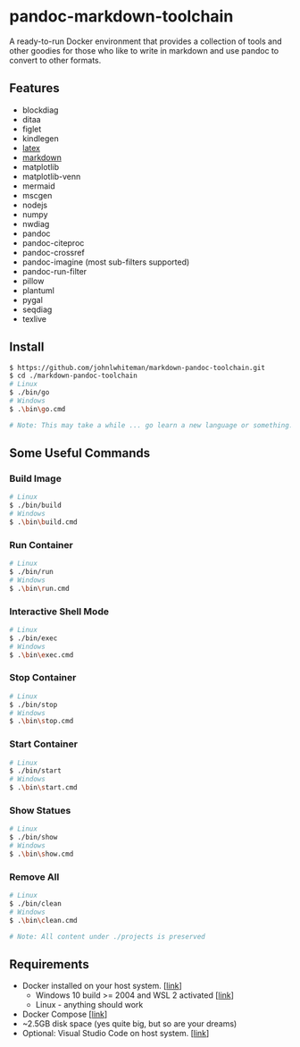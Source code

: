 # pandoc-markdown-toolchain

A ready-to-run Docker environment that provides a collection of tools and other goodies for those who like to write in markdown and use pandoc to convert to other formats.

## Features

* blockdiag
* ditaa
* figlet
* kindlegen
* [latex](./projects/fakebook/chapters/latex.md)
* [markdown](./projects/fakebook/chapters/markdown.md)
* matplotlib
* matplotlib-venn
* mermaid
* mscgen
* nodejs
* numpy
* nwdiag
* pandoc
* pandoc-citeproc
* pandoc-crossref
* pandoc-imagine (most sub-filters supported)
* pandoc-run-filter
* pillow
* plantuml
* pygal
* seqdiag
* texlive

## Install

```bash
$ https://github.com/johnlwhiteman/markdown-pandoc-toolchain.git
$ cd ./markdown-pandoc-toolchain
# Linux
$ ./bin/go
# Windows
$ .\bin\go.cmd

# Note: This may take a while ... go learn a new language or something.
```

## Some Useful Commands

### Build Image
```bash
# Linux
$ ./bin/build
# Windows
$ .\bin\build.cmd
```

### Run Container
```bash
# Linux
$ ./bin/run
# Windows
$ .\bin\run.cmd
```

### Interactive Shell Mode
```bash
# Linux
$ ./bin/exec
# Windows
$ .\bin\exec.cmd
```

### Stop Container
```bash
# Linux
$ ./bin/stop
# Windows
$ .\bin\stop.cmd
```

### Start Container
```bash
# Linux
$ ./bin/start
# Windows
$ .\bin\start.cmd
```

### Show Statues
```bash
# Linux
$ ./bin/show
# Windows
$ .\bin\show.cmd
```

### Remove All
```bash
# Linux
$ ./bin/clean
# Windows
$ .\bin\clean.cmd

# Note: All content under ./projects is preserved
```

## Requirements

* Docker installed on your host system. [[link](https://docs.docker.com/get-docker/)]
  * Windows 10 build >= 2004 and WSL 2 activated [[link](https://docs.docker.com/docker-for-windows/wsl/)]
  * Linux - anything should work
*  Docker Compose [[link](https://docs.docker.com/compose/install/)]
* ~2.5GB disk space (yes quite big, but so are your dreams)
* Optional: Visual Studio Code on host system. [[link](https://code.visualstudio.com/download)]

